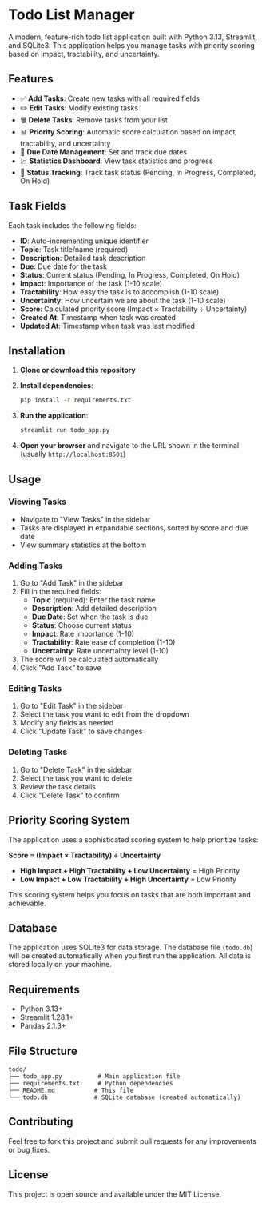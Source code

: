 # Todo List Manager

A modern, feature-rich todo list application built with Python 3.13, Streamlit, and SQLite3. This application helps you manage tasks with priority scoring based on impact, tractability, and uncertainty.

## Features

- ✅ **Add Tasks**: Create new tasks with all required fields
- ✏️ **Edit Tasks**: Modify existing tasks
- 🗑️ **Delete Tasks**: Remove tasks from your list
- 📊 **Priority Scoring**: Automatic score calculation based on impact, tractability, and uncertainty
- 📅 **Due Date Management**: Set and track due dates
- 📈 **Statistics Dashboard**: View task statistics and progress
- 🔄 **Status Tracking**: Track task status (Pending, In Progress, Completed, On Hold)

## Task Fields

Each task includes the following fields:

- **ID**: Auto-incrementing unique identifier
- **Topic**: Task title/name (required)
- **Description**: Detailed task description
- **Due**: Due date for the task
- **Status**: Current status (Pending, In Progress, Completed, On Hold)
- **Impact**: Importance of the task (1-10 scale)
- **Tractability**: How easy the task is to accomplish (1-10 scale)
- **Uncertainty**: How uncertain we are about the task (1-10 scale)
- **Score**: Calculated priority score (Impact × Tractability ÷ Uncertainty)
- **Created At**: Timestamp when task was created
- **Updated At**: Timestamp when task was last modified

## Installation

1. **Clone or download this repository**

2. **Install dependencies**:
   ```bash
   pip install -r requirements.txt
   ```

3. **Run the application**:
   ```bash
   streamlit run todo_app.py
   ```

4. **Open your browser** and navigate to the URL shown in the terminal (usually `http://localhost:8501`)

## Usage

### Viewing Tasks
- Navigate to "View Tasks" in the sidebar
- Tasks are displayed in expandable sections, sorted by score and due date
- View summary statistics at the bottom

### Adding Tasks
1. Go to "Add Task" in the sidebar
2. Fill in the required fields:
   - **Topic** (required): Enter the task name
   - **Description**: Add detailed description
   - **Due Date**: Set when the task is due
   - **Status**: Choose current status
   - **Impact**: Rate importance (1-10)
   - **Tractability**: Rate ease of completion (1-10)
   - **Uncertainty**: Rate uncertainty level (1-10)
3. The score will be calculated automatically
4. Click "Add Task" to save

### Editing Tasks
1. Go to "Edit Task" in the sidebar
2. Select the task you want to edit from the dropdown
3. Modify any fields as needed
4. Click "Update Task" to save changes

### Deleting Tasks
1. Go to "Delete Task" in the sidebar
2. Select the task you want to delete
3. Review the task details
4. Click "Delete Task" to confirm

## Priority Scoring System

The application uses a sophisticated scoring system to help prioritize tasks:

**Score = (Impact × Tractability) ÷ Uncertainty**

- **High Impact + High Tractability + Low Uncertainty** = High Priority
- **Low Impact + Low Tractability + High Uncertainty** = Low Priority

This scoring system helps you focus on tasks that are both important and achievable.

## Database

The application uses SQLite3 for data storage. The database file (`todo.db`) will be created automatically when you first run the application. All data is stored locally on your machine.

## Requirements

- Python 3.13+
- Streamlit 1.28.1+
- Pandas 2.1.3+

## File Structure

```
todo/
├── todo_app.py          # Main application file
├── requirements.txt     # Python dependencies
├── README.md           # This file
└── todo.db             # SQLite database (created automatically)
```

## Contributing

Feel free to fork this project and submit pull requests for any improvements or bug fixes.

## License

This project is open source and available under the MIT License. 